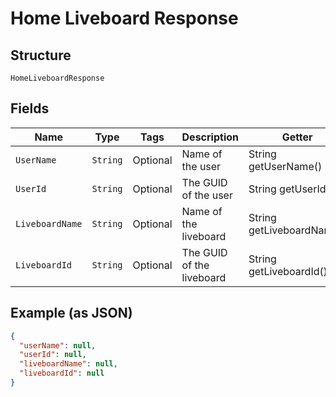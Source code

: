 
# Home Liveboard Response

## Structure

`HomeLiveboardResponse`

## Fields

| Name | Type | Tags | Description | Getter | Setter |
|  --- | --- | --- | --- | --- | --- |
| `UserName` | `String` | Optional | Name of the user | String getUserName() | setUserName(String userName) |
| `UserId` | `String` | Optional | The GUID of the user | String getUserId() | setUserId(String userId) |
| `LiveboardName` | `String` | Optional | Name of the liveboard | String getLiveboardName() | setLiveboardName(String liveboardName) |
| `LiveboardId` | `String` | Optional | The GUID of the liveboard | String getLiveboardId() | setLiveboardId(String liveboardId) |

## Example (as JSON)

```json
{
  "userName": null,
  "userId": null,
  "liveboardName": null,
  "liveboardId": null
}
```

